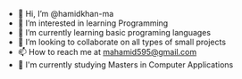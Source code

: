 - 👋 Hi, I’m @hamidkhan-ma
- 👀 I’m interested in learning Programming
- 🌱 I’m currently learning basic programing languages
- 💞️ I’m looking to collaborate on all types of small projects 
- 📫 How to reach me at mahamid595@gmail.com 
- 📕 I'm currently studying Masters in Computer Applications

<!---
hamidkhan-ma/hamidkhan-ma is a ✨ special ✨ repository because its `README.md` (this file) appears on your GitHub profile.
You can click the Preview link to take a look at your changes.
--->
